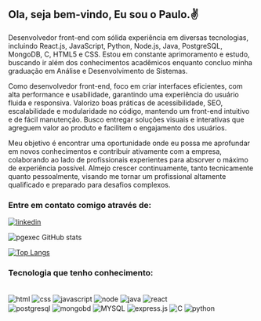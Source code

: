 ## Ola, seja bem-vindo, Eu sou o Paulo.✌️
Desenvolvedor front-end com sólida experiência em diversas tecnologias, incluindo React.js, JavaScript, Python, Node.js, Java, PostgreSQL, MongoDB, C, HTML5 e CSS. Estou em constante aprimoramento e estudo, buscando ir além dos conhecimentos acadêmicos enquanto concluo minha graduação em Análise e Desenvolvimento de Sistemas.

Como desenvolvedor front-end, foco em criar interfaces eficientes, com alta performance e usabilidade, garantindo uma experiência do usuário fluida e responsiva. Valorizo boas práticas de acessibilidade, SEO, escalabilidade e modularidade no código, mantendo um front-end intuitivo e de fácil manutenção. Busco entregar soluções visuais e interativas que agreguem valor ao produto e facilitem o engajamento dos usuários.

Meu objetivo é encontrar uma oportunidade onde eu possa me aprofundar em novos conhecimentos e contribuir ativamente com a empresa, colaborando ao lado de profissionais experientes para absorver o máximo de experiência possível. Almejo crescer continuamente, tanto tecnicamente quanto pessoalmente, visando me tornar um profissional altamente qualificado e preparado para desafios complexos.
### Entre em contato comigo através de:
[![linkedin](https://img.shields.io/badge/LinkedIn-0077B5?style=for-the-badge&logo=linkedin&logoColor=white/)](https://www.linkedin.com/in/paulo-gomes-7493a9209/)

![pgexec GitHub stats](https://github-readme-stats.vercel.app/api?username=pgexec&show_icons=true&theme=radical)

 [![Top Langs](https://github-readme-stats.vercel.app/api/top-langs/?username=anuraghazra&layout=donut&theme=dark)](https://github.com/anuraghazra/github-readme)


### Tecnologia que tenho conhecimento:
<div style="display: inline_block">
<br/>
    <img align="center" alt="html" src="https://img.shields.io/badge/HTML5-E34F26?style=for-the-badge&logo=html5&logoColor=white"></img>
    <img align="center" alt="css" src="https://img.shields.io/badge/CSS-239120?&style=for-the-badge&logo=css3&logoColor=white"></img>
    <img align="center"  alt="javascript" src="https://img.shields.io/badge/JavaScript-323330?style=for-the-badge&logo=javascript&logoColor=F7DF1E"></img>
    <img align="center" alt="node" src="https://img.shields.io/badge/Node.js-43853D?style=for-the-badge&logo=node.js&logoColor=white"></img>
    <img align="center" alt="java" src="https://img.shields.io/badge/Java-ED8B00?style=for-the-badge&logo=openjdk&logoColor=white"></img>
    <img align="center" alt="react" src="https://img.shields.io/badge/React-20232A?style=for-the-badge&logo=react&logoColor=61DAFB"></img>
    <br>
    <img align="center"  alt="postgresql" src="https://img.shields.io/badge/PostgreSQL-316192?style=for-the-badge&logo=postgresql&logoColor=white"></img>
    <img align="center" alt="mongobd" src="https://img.shields.io/badge/MongoDB-4EA94B?style=for-the-badge&logo=mongodb&logoColor=white"></img>
    <img align="center" alt="MYSQL" src="https://img.shields.io/badge/MySQL-00000F?style=for-the-badge&logo=mysql&logoColor=white"></img>
    <img align="center" alt="express.js" src="https://img.shields.io/badge/Express.js-404D59?style=for-the-badge"></img>
    <img align="center" alt="C" src="https://img.shields.io/badge/C-00599C?style=for-the-badge&logo=c&logoColor=white"></img>
    <img align="center" alt="python" src="https://img.shields.io/badge/C-00599C?style=for-the-badge&logo=c&logoColor=white](https://img.shields.io/badge/Python-14354C?style=for-the-badge&logo=python&logoColor=white"></img>
    
    
</div>
<br>






